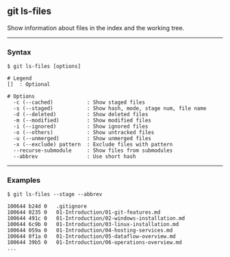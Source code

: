 ## git ls-files
Show information about files in the index and the working tree.

-------------------------------------------------------------------------------
### Syntax
```shell
$ git ls-files [options]

# Legend
[]  : Optional

# Options
  -c (--cached)           : Show staged files
  -s (--staged)           : Show hash, mode, stage num, file name
  -d (--deleted)          : Show deleted files
  -m (--modified)         : Show modified files
  -i (--ignored)          : Show ignored files
  -o (--others)           : Show untracked files
  -u (--unmerged)         : Show unmerged files
  -x (--exclude) pattern  : Exclude files with pattern
  --recurse-submodule     : Show files from submodules
  --abbrev                : Use short hash

```

-------------------------------------------------------------------------------
### Examples
```shell
$ git ls-files --stage --abbrev

100644 b24d 0   .gitignore
100644 0235 0   01-Introduction/01-git-features.md
100644 491c 0   01-Introduction/02-windows-installation.md
100644 6c9b 0   01-Introduction/03-linux-installation.md
100644 059a 0   01-Introduction/04-hosting-services.md
100644 0f1a 0   01-Introduction/05-dataflow-overview.md
100644 39b5 0   01-Introduction/06-operations-overview.md
...
```



